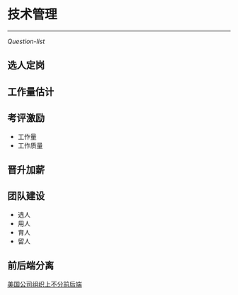 技术管理
=
---
*Question-list*  

选人定岗
-
工作量估计
-
考评激励
-
- 工作量  
- 工作质量  

晋升加薪
-
团队建设
-
- 选人  
- 用人  
- 育人  
- 留人

前后端分离
-
[美国公司组织上不分前后端](frontback.md "只有中国公司分前后端团队")


